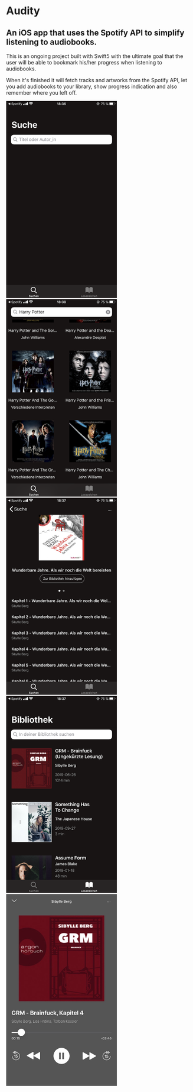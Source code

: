 # Audity
<h2>An iOS app that uses the Spotify API to simplify listening to audiobooks.</h2> 


This is an ongoing project built with Swift5 with the ultimate goal that the user will be able to bookmark his/her progress when listening to audiobooks. 

When it's finished it will fetch tracks and artworks from the Spotify API, let you add audiobooks to your library, show progress indication and also remember where you left off. 


<img src= "https://github.com/JuliaZamaitat/audity/blob/master/Audity/screenshots/search.png" width="300">  <img src= "https://github.com/JuliaZamaitat/audity/blob/master/Audity/screenshots/searchResults2.png" width="300"> 
<img src= "https://github.com/JuliaZamaitat/audity/blob/master/Audity/screenshots/detailView.png" width="300">  <img src= "https://github.com/JuliaZamaitat/audity/blob/master/Audity/screenshots/library.png" width="300"> 
<img src= "https://github.com/JuliaZamaitat/audity/blob/master/Audity/screenshots/player.jpeg" width="300"> 

